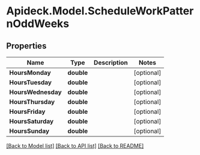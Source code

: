# Apideck.Model.ScheduleWorkPatternOddWeeks

## Properties

Name | Type | Description | Notes
------------ | ------------- | ------------- | -------------
**HoursMonday** | **double** |  | [optional] 
**HoursTuesday** | **double** |  | [optional] 
**HoursWednesday** | **double** |  | [optional] 
**HoursThursday** | **double** |  | [optional] 
**HoursFriday** | **double** |  | [optional] 
**HoursSaturday** | **double** |  | [optional] 
**HoursSunday** | **double** |  | [optional] 

[[Back to Model list]](../README.md#documentation-for-models) [[Back to API list]](../README.md#documentation-for-api-endpoints) [[Back to README]](../README.md)

